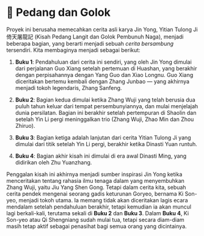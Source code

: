 # 🦅 Pedang dan Golok

Proyek ini berusaha memecahkan cerita asli karya Jin Yong, Yitian Tulong Ji 倚天屠龍記 (Kisah Pedang Langit dan Golok Pembunuh Naga), menjadi beberapa bagian, yang berarti menjadi sebuah *cerita bersambung* tersendiri. Kita membaginya menjadi sebagai berikut:

1. **Buku 1**: Pendahuluan dari cerita ini sendiri, yang oleh Jin Yong dimulai dari perjalanan Guo Xiang setelah pertemuan di Huashan, yang berakhir dengan perpisahannya dengan Yang Guo dan Xiao Longnu. Guo Xiang diceritakan bertemu kembali dengan Zhang Junbao — yang akhirnya menjadi tokoh legendaris, Zhang Sanfeng.

2. **Buku 2**: Bagian kedua dimulai ketika Zhang Wuji yang telah berusia dua puluh tahun keluar dari tempat persembunyiannya, dan mulai menjelajah dunia persilatan. Bagian ini berakhir setelah pertempuran di Shaolin dan setelah Yin Li pergi meninggalkan trio (Zhang Wuji, Zhao Min dan Zhou Zhiruo).

3. **Buku 3**: Bagian ketiga adalah lanjutan dari cerita Yitian Tulong Ji yang dimulai dari titik setelah Yin Li pergi, berakhir ketika Dinasti Yuan runtuh.

4. **Buku 4**: Bagian akhir kisah ini dimulai di era awal Dinasti Ming, yang didirikan oleh Zhu Yuanzhang.

Penggalan kisah ini akhirnya menjadi sumber inspirasi Jin Yong ketika menceritakan tentang rahasia ilmu tenaga dalam yang menyembuhkan Zhang Wuji, yaitu Jiu Yang Shen Gong. Tetapi dalam cerita kita, sebuah cerita pendek mengenai seorang gadis keturunan Goryeo, bernama Ki Son-yeo, menjadi tokoh utama. Ia memang tidak akan diceritakan lagis ecara mendalam setelah pendahuluan berakhir, tetapi kemudian ia akan muncul lagi berkali-kali, terutama sekali di **Buku 2** dan **Buku 3**. Dalam **Buku 4**, Ki Son-yeo atau Qi Shengniang sudah mulai tua, tetapi secara diam-diam masih tetap aktif sebagai penasihat bagi semua orang yang dicintainya.


